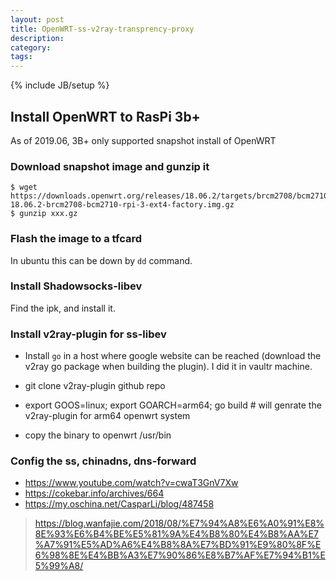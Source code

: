 ```yaml
---
layout: post
title: OpenWRT-ss-v2ray-transprency-proxy
description: 
category: 
tags: 
---
```

{% include JB/setup %}


## Install OpenWRT to RasPi 3b+

As of 2019.06, 3B+ only supported snapshot install of OpenWRT

### Download snapshot image and gunzip it 
```
$ wget https://downloads.openwrt.org/releases/18.06.2/targets/brcm2708/bcm2710/openwrt-18.06.2-brcm2708-bcm2710-rpi-3-ext4-factory.img.gz
$ gunzip xxx.gz
```
### Flash the image to a tfcard
In ubuntu this can be down by `dd` command.

### Install Shadowsocks-libev
Find the ipk, and install it.

### Install v2ray-plugin for ss-libev
* Install `go` in a host where google website can be reached (download the v2ray go package when building the plugin). I did it in vaultr machine.

* git clone v2ray-plugin github repo
* export GOOS=linux; export GOARCH=arm64; go build # will genrate the v2ray-plugin for arm64  openwrt system
* copy the binary to openwrt /usr/bin

### Config the ss, chinadns, dns-forward

* https://www.youtube.com/watch?v=cwaT3GnV7Xw
* https://cokebar.info/archives/664
* https://my.oschina.net/CasparLi/blog/487458


> https://blog.wanfajie.com/2018/08/%E7%94%A8%E6%A0%91%E8%8E%93%E6%B4%BE%E5%81%9A%E4%B8%80%E4%B8%AA%E7%A7%91%E5%AD%A6%E4%B8%8A%E7%BD%91%E9%80%8F%E6%98%8E%E4%BB%A3%E7%90%86%E8%B7%AF%E7%94%B1%E5%99%A8/